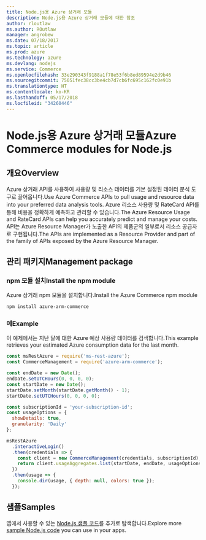 ```yaml
---
title: Node.js용 Azure 상거래 모듈
description: Node.js용 Azure 상거래 모듈에 대한 참조
author: rloutlaw
ms.author: ROutlaw
manager: angrobew
ms.date: 07/18/2017
ms.topic: article
ms.prod: azure
ms.technology: azure
ms.devlang: nodejs
ms.service: Commerce
ms.openlocfilehash: 33e290343f9188a1f78e53f6b8ed89594e2d9b46
ms.sourcegitcommit: 75051fec38cc3be4cb7d7cb6fc695c162fc0e91b
ms.translationtype: HT
ms.contentlocale: ko-KR
ms.lasthandoff: 05/17/2018
ms.locfileid: "34260446"
---
```

# <a name="azure-commerce-modules-for-nodejs"></a><span data-ttu-id="7fc0c-103">Node.js용 Azure 상거래 모듈</span><span class="sxs-lookup"><span data-stu-id="7fc0c-103">Azure Commerce modules for Node.js</span></span>

## <a name="overview"></a><span data-ttu-id="7fc0c-104">개요</span><span class="sxs-lookup"><span data-stu-id="7fc0c-104">Overview</span></span>

<span data-ttu-id="7fc0c-105">Azure 상거래 API를 사용하여 사용량 및 리소스 데이터를 기본 설정된 데이터 분석 도구로 끌어옵니다.</span><span class="sxs-lookup"><span data-stu-id="7fc0c-105">Use Azure Commerce APIs to pull usage and resource data into your preferred data analysis tools.</span></span> <span data-ttu-id="7fc0c-106">Azure 리소스 사용량 및 RateCard API를 통해 비용을 정확하게 예측하고 관리할 수 있습니다.</span><span class="sxs-lookup"><span data-stu-id="7fc0c-106">The Azure Resource Usage and RateCard APIs can help you accurately predict and manage your costs.</span></span> <span data-ttu-id="7fc0c-107">API는 Azure Resource Manager가 노출한 API의 제품군의 일부로서 리소스 공급자로 구현됩니다.</span><span class="sxs-lookup"><span data-stu-id="7fc0c-107">The APIs are implemented as a Resource Provider and part of the family of APIs exposed by the Azure Resource Manager.</span></span>

## <a name="management-package"></a><span data-ttu-id="7fc0c-108">관리 패키지</span><span class="sxs-lookup"><span data-stu-id="7fc0c-108">Management package</span></span>

### <a name="install-the-npm-module"></a><span data-ttu-id="7fc0c-109">npm 모듈 설치</span><span class="sxs-lookup"><span data-stu-id="7fc0c-109">Install the npm module</span></span>

<span data-ttu-id="7fc0c-110">Azure 상거래 npm 모듈을 설치합니다.</span><span class="sxs-lookup"><span data-stu-id="7fc0c-110">Install the Azure Commerce npm module</span></span>

```bash
npm install azure-arm-commerce
```

### <a name="example"></a><span data-ttu-id="7fc0c-111">예</span><span class="sxs-lookup"><span data-stu-id="7fc0c-111">Example</span></span>

<span data-ttu-id="7fc0c-112">이 예제에서는 지난 달에 대한 Azure 예상 사용량 데이터를 검색합니다.</span><span class="sxs-lookup"><span data-stu-id="7fc0c-112">This example retrieves your estimated Azure consumption data for the last month.</span></span>

```javascript
const msRestAzure = require('ms-rest-azure');
const CommerceManagement = require('azure-arm-commerce');

const endDate = new Date();
endDate.setUTCHours(0, 0, 0, 0);
const startDate = new Date();
startDate.setMonth(startDate.getMonth() - 1);
startDate.setUTCHours(0, 0, 0, 0);

const subscriptionId = 'your-subscription-id';
const usageOptions = {
  showDetails: true,
  granularity: 'Daily'
};

msRestAzure
  .interactiveLogin()
  .then(credentials => {
    const client = new CommerceManagement(credentials, subscriptionId);
    return client.usageAggregates.list(startDate, endDate, usageOptions);
  })
  .then(usage => {
    console.dir(usage, { depth: null, colors: true });
  });
```

## <a name="samples"></a><span data-ttu-id="7fc0c-113">샘플</span><span class="sxs-lookup"><span data-stu-id="7fc0c-113">Samples</span></span>

<span data-ttu-id="7fc0c-114">앱에서 사용할 수 있는 [Node.js 샘플 코드](https://azure.microsoft.com/resources/samples/?platform=nodejs)를 추가로 탐색합니다.</span><span class="sxs-lookup"><span data-stu-id="7fc0c-114">Explore more [sample Node.js code](https://azure.microsoft.com/resources/samples/?platform=nodejs) you can use in your apps.</span></span>
